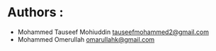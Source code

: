 # Authors :

* Mohammed Tauseef Mohiuddin <tauseefmohammed2@gmail.com>
* Mohammed Omerullah <omarullahk@gmail.com>
